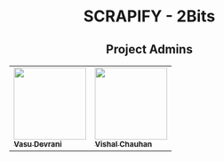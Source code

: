 <h1 align="center">SCRAPIFY - 2Bits</h1>

<h2 align=center>Project Admins</h2> 

<div align="center">
<table>
  <tbody>
  <tr>
        <td ><a href="https://github.com/VasuDevrani"><img alt="" src="https://avatars.githubusercontent.com/u/101383635?s=400&u=8ac953bbec3d339079db6e78eaa6df70c0abba6a&v=4" width="130px;"><br><sub><b> Vasu Devrani</b></sub></a></td> </a></td>
   <td ><a href="https://github.com/vish-han"><img alt="" src="https://avatars.githubusercontent.com/u/44545745?v=4" width="130px;"><br><sub><b> Vishal Chauhan</b></sub></a></td> </a></td>
  </tr>
</tbody></table>
